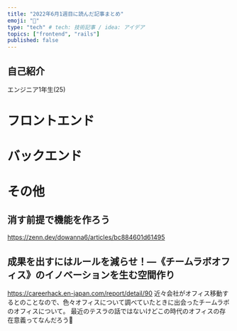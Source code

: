 ```yaml
---
title: "2022年6月1週目に読んだ記事まとめ"
emoji: "🥧"
type: "tech" # tech: 技術記事 / idea: アイデア
topics: ["frontend", "rails"]
published: false
---
```


## 自己紹介
エンジニア1年生(25)

# フロントエンド

## 

# バックエンド

# その他

## 消す前提で機能を作ろう
https://zenn.dev/dowanna6/articles/bc884601d61495

## 成果を出すにはルールを減らせ！―《チームラボオフィス》のイノベーションを生む空間作り
https://careerhack.en-japan.com/report/detail/90
近々会社がオフィス移動するとのことなので、色々オフィスについて調べていたときに出会ったチームラボのオフィスについて。
最近のテスラの話ではないけどこの時代のオフィスの存在意義ってなんだろう🤔
